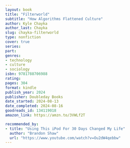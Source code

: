 ```yaml
---
layout: book
title: "Filterworld"
subtitle: "How Algorithms Flattened Culture"
author: Kyle Chayka
author_last: Chayka
slug: chayka-filterworld
type: nonfiction
cover: true
series: 
part: 
genres:
- technology
- culture
- sociology
isbn: 9781788706988
rating: 
pages: 304
format: kindle
publish_year: 2024
publisher: Doubleday Books
date_started: 2024-08-13
date_completed: 2024-08-16
goodreads_id: 134119018
amazon_link: https://amzn.to/3VWLf2T

recommended_by:
- title: "Using This iPod For 30 Days Changed My Life"
  author: "Brandon Shaw"
  url: "https://www.youtube.com/watch?v=Ou2dW4qebbw"
---
```

